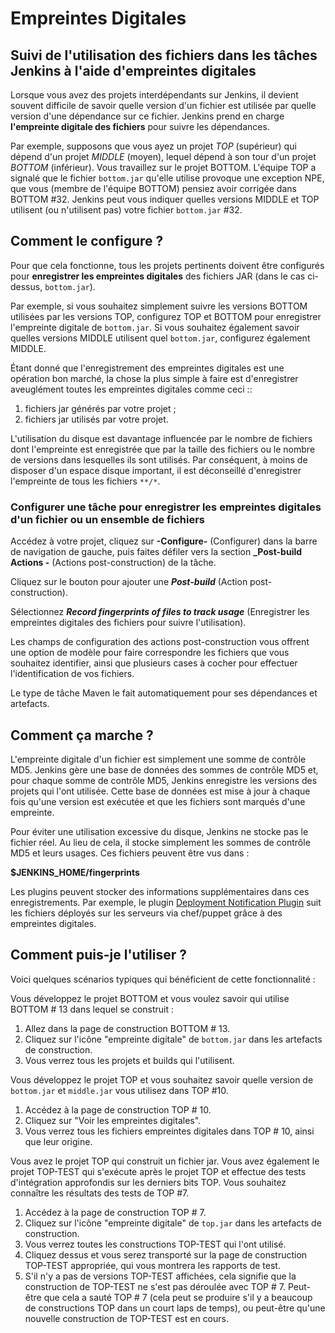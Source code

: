 # Empreintes Digitales

## Suivi de l'utilisation des fichiers dans les tâches Jenkins à l'aide d'empreintes digitales

Lorsque vous avez des projets interdépendants sur Jenkins, il devient souvent difficile de savoir quelle version d'un fichier est utilisée par quelle version d'une dépendance sur ce fichier. Jenkins prend en charge **l'empreinte digitale des fichiers** pour suivre les dépendances.

Par exemple, supposons que vous ayez un projet _TOP_ (supérieur) qui dépend d'un projet _MIDDLE_ (moyen), lequel dépend à son tour d'un projet _BOTTOM_ (inférieur). Vous travaillez sur le projet BOTTOM. L'équipe TOP a signalé que le fichier `bottom.jar` qu'elle utilise provoque une exception NPE, que vous (membre de l'équipe BOTTOM) pensiez avoir corrigée dans BOTTOM #32. Jenkins peut vous indiquer quelles versions MIDDLE et TOP utilisent (ou n'utilisent pas) votre fichier `bottom.jar` #32.

## Comment le configure ?

Pour que cela fonctionne, tous les projets pertinents doivent être configurés pour **enregistrer les empreintes digitales** des fichiers JAR (dans le cas ci-dessus, `bottom.jar`).

Par exemple, si vous souhaitez simplement suivre les versions BOTTOM utilisées par les versions TOP, configurez TOP et BOTTOM pour enregistrer l'empreinte digitale de `bottom.jar`. Si vous souhaitez également savoir quelles versions MIDDLE utilisent quel `bottom.jar`, configurez également MIDDLE.

Étant donné que l'enregistrement des empreintes digitales est une opération bon marché, la chose la plus simple à faire est d'enregistrer aveuglément toutes les empreintes digitales comme ceci :: 

1. fichiers jar générés par votre projet ;
2. fichiers jar utilisés par votre projet.

L'utilisation du disque est davantage influencée par le nombre de fichiers dont l'empreinte est enregistrée que par la taille des fichiers ou le nombre de versions dans lesquelles ils sont utilisés. Par conséquent, à moins de disposer d'un espace disque important, il est déconseillé d'enregistrer l'empreinte de tous les fichiers `**/*`.

### Configurer une tâche pour enregistrer les empreintes digitales d'un fichier ou un ensemble de fichiers

Accédez à votre projet, cliquez sur **-Configure-** (Configurer) dans la barre de navigation de gauche, puis faites défiler vers la section **_Post-build Actions -** (Actions post-construction) de la tâche.

Cliquez sur le bouton pour ajouter une **_Post-build_** (Action post-construction).

Sélectionnez **_Record fingerprints of files to track usage_** (Enregistrer les empreintes digitales des fichiers pour suivre l'utilisation).

Les champs de configuration des actions post-construction vous offrent une option de modèle pour faire correspondre les fichiers que vous souhaitez identifier, ainsi que plusieurs cases à cocher pour effectuer l'identification de vos fichiers.

Le type de tâche Maven le fait automatiquement pour ses dépendances et artefacts.

## Comment ça marche ?

L'empreinte digitale d'un fichier est simplement une somme de contrôle MD5. Jenkins gère une base de données des sommes de contrôle MD5 et, pour chaque somme de contrôle MD5, Jenkins enregistre les versions des projets qui l'ont utilisée. Cette base de données est mise à jour à chaque fois qu'une version est exécutée et que les fichiers sont marqués d'une empreinte.

Pour éviter une utilisation excessive du disque, Jenkins ne stocke pas le fichier réel. Au lieu de cela, il stocke simplement les sommes de contrôle MD5 et leurs usages. Ces fichiers peuvent être vus dans :

**$JENKINS_HOME/fingerprints**

Les plugins peuvent stocker des informations supplémentaires dans ces enregistrements. Par exemple, le plugin [Deployment Notification Plugin](https://plugins.jenkins.io/deployment-notification/) suit les fichiers déployés sur les serveurs via chef/puppet grâce à des empreintes digitales.

## Comment puis-je l'utiliser ?

Voici quelques scénarios typiques qui bénéficient de cette fonctionnalité :

Vous développez le projet BOTTOM et vous voulez savoir qui utilise BOTTOM # 13 dans lequel se construit : 

1. Allez dans la page de  construction BOTTOM # 13.
2. Cliquez sur l'icône "empreinte digitale" de `bottom.jar` dans les artefacts de construction.
3. Vous verrez tous les projets et builds qui l'utilisent.

Vous développez le projet TOP et vous souhaitez savoir quelle version de `bottom.jar` et `middle.jar` vous utilisez dans TOP #10.

1. Accédez à la page de construction TOP # 10.
2. Cliquez sur "Voir les empreintes digitales". 
3. Vous verrez tous les fichiers empreintes digitales dans TOP # 10, ainsi que leur origine.

Vous avez le projet TOP qui construit un fichier jar. Vous avez également le projet TOP-TEST qui s'exécute après le projet TOP et effectue des tests d'intégration approfondis sur les derniers bits TOP. Vous souhaitez connaître les résultats des tests de TOP #7.

1. Accédez à la page de construction TOP # 7.
2. Cliquez sur l'icône "empreinte digitale" de `top.jar` dans les artefacts de construction. 
3. Vous verrez toutes les constructions TOP-TEST qui l'ont utilisé. 
4. Cliquez dessus et vous serez transporté sur la page de construction TOP-TEST appropriée, qui vous montrera les rapports de test. 
5. S'il n'y a pas de versions TOP-TEST affichées, cela signifie que la construction de TOP-TEST ne s'est pas déroulée avec TOP # 7. Peut-être que cela a sauté TOP # 7 (cela peut se produire s'il y a beaucoup de constructions TOP dans un court laps de temps), ou peut-être qu'une nouvelle construction de TOP-TEST est en cours.